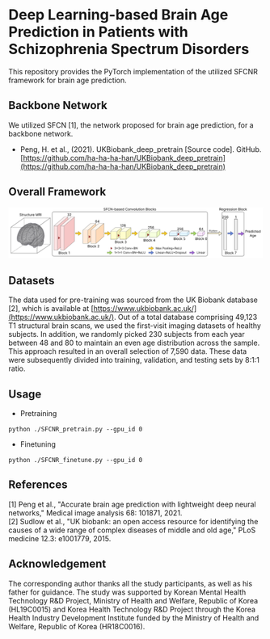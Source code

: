 # Deep Learning-based Brain Age Prediction in Patients with Schizophrenia Spectrum Disorders
This repository provides the PyTorch implementation of the utilized SFCNR framework for brain age prediction.


## Backbone Network
We utilized SFCN [1], the network proposed for brain age prediction, for a backbone network.
- Peng, H. et al., (2021). UKBiobank_deep_pretrain [Source code]. GitHub. [https://github.com/ha-ha-ha-han/UKBiobank_deep_pretrain](https://github.com/ha-ha-ha-han/UKBiobank_deep_pretrain)


## Overall Framework
![image](https://github.com/heodawoon/SFCNR/blob/main/image/OverallFramework_SFCNR.jpg)


## Datasets
The data used for pre-training was sourced from the UK Biobank database [2], which is available at [https://www.ukbiobank.ac.uk/](https://www.ukbiobank.ac.uk/). Out of a total database comprising 49,123 T1 structural brain scans, we used the first-visit imaging datasets of healthy subjects. In addition, we randomly picked 230 subjects from each year between 48 and 80 to maintain an even age distribution across the sample. This approach resulted in an overall selection of 7,590 data. These data were subsequently divided into training, validation, and testing sets by 8:1:1 ratio.


## Usage

- Pretraining
```
python ./SFCNR_pretrain.py --gpu_id 0
```

- Finetuning
```
python ./SFCNR_finetune.py --gpu_id 0
```


## References
[1] Peng et al., "Accurate brain age prediction with lightweight deep neural networks," Medical image analysis 68: 101871, 2021.\
[2] Sudlow et al., "UK biobank: an open access resource for identifying the causes of a wide range of complex diseases of middle and old age," PLoS medicine 12.3: e1001779, 2015.


## Acknowledgement
The corresponding author thanks all the study participants, as well as his father for guidance. The study was supported by Korean Mental Health Technology R&D Project, Ministry of Health and Welfare, Republic of Korea (HL19C0015) and Korea Health Technology R&D Project through the Korea Health Industry Development Institute funded by the Ministry of Health and Welfare, Republic of Korea (HR18C0016).
